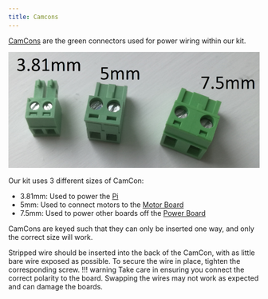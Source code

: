 ```yaml
---
title: Camcons
---
```


[CamCons](https://uk.farnell.com/-/ctb92he-2/-/dp/1717047) are the green connectors used for power wiring within our kit.

![Board Diagram](../assets/img/assembly/camcons.png)

Our kit uses 3 different sizes of CamCon:

- 3.81mm: Used to power the [Pi](./pi.md)
- 5mm: Used to connect motors to the [Motor Board](./motor-board.md)
- 7.5mm: Used to power other boards off the [Power Board](./power-board.md)

CamCons are keyed such that they can only be inserted one way, and only the correct size will work.

Stripped wire should be inserted into the back of the CamCon, with as little bare wire exposed as possible. To secure the wire in place, tighten the corresponding screw.
!!! warning
    Take care in ensuring you connect the correct polarity to the board. Swapping the wires may not work as expected and can damage the boards.
